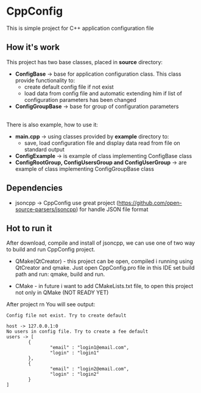 # CppConfig
This is simple project for C++ application configuration file

## How it's work
This project has two base classes, placed in **source** directory: 
+ **ConfigBase** -> base for application configuration class. This class provide functionality to:
  + create default config file if not exist
  + load data from config file and automatic extending him if list of configuration parameters has been changed
+ **ConfigGroupBase** -> base for group of configuration parameters

<br>There is also example, how to use it:
+ **main.cpp** -> using classes provided by **example** directory to:
  + save, load configuration file and display data read from file on standard output
+ **ConfigExample** -> is example of class implementing ConfigBase class
+ **ConfigRootGroup, ConfigUsersGroup and ConfigUserGroup** -> are example of class implementing ConfigGroupBase class

## Dependencies
+ jsoncpp -> CppConfig use great project (https://github.com/open-source-parsers/jsoncpp) for handle JSON file format

## Hot to run it
After download, compile and install of jsoncpp, we can use one of two way to build and run CppConfig project.
+ QMake(QtCreator) - this project can be open, compiled i running using QtCreator and qmake. 
  Just open CppConfig.pro file in this IDE set build path and run: qmake, build and run.

+ CMake - in future i want to add CMakeLists.txt file, to open this project not only in QMake
 (NOT READY YET)

After project rn You will see output:
```
Config file not exist. Try to create default

host -> 127.0.0.1:0
No users in config file. Try to create a fee default
users -> [
        {
                "email" : "login1@email.com",
                "login" : "login1"
        },
        {
                "email" : "login2@email.com",
                "login" : "login2"
        }
]
```


